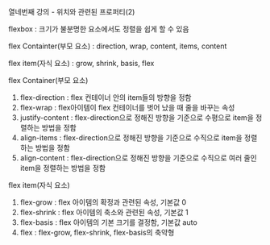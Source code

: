 열네번째 강의 - 위치와 관련된 프로퍼티(2)



flexbox : 크기가 불분명한 요소에서도 정렬을 쉽게 할 수 있음

flex Containter(부모 요소) : direction, wrap, content, items, content

flex item(자식 요소) : grow, shrink, basis, flex





flex Container(부모 요소)

1. flex-direction : flex 컨테이너 안의 item들의 방향을 정함
2. flex-wrap : flex아이템이 flex 컨테이너를 벗어 났을 때 줄을 바꾸는 속성
3. justify-content : flex-direction으로 정해진 방향을 기준으로 수평으로 item을 정렬하는 방법을 정함
4. align-items : flex-direction으로 정해진 방향을 기준으로 수직으로 item을 정렬하는 방법을 정함
5. align-content : flex-direction으로 정해진 방향을 기준으로 수직으로 여러 줄인 item을 정렬하는 방법을 정함 



flex item(자식 요소)

1. flex-grow : flex 아이템의 확정과 관련된 속성, 기본값 0
2. flex-shrink : flex 아이템의 축소와 관련된 속성, 기본값 1
3. flex-basis : flex 아이템의 기본 크기를 결정함, 기본값 auto 
4. flex : flex-grow, flex-shrink, flex-basis의 축약형




